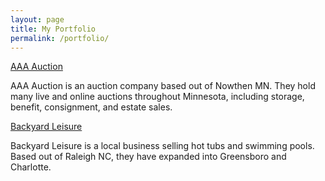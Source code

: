 ```yaml
---
layout: page
title: My Portfolio
permalink: /portfolio/
---
```


[AAA Auction](http://www.auctionmn.com)

AAA Auction is an auction company based out of Nowthen MN. They hold many live and online auctions throughout Minnesota, including storage, benefit, consignment, and estate sales.

[Backyard Leisure](http://spapoolbilliards.com)

Backyard Leisure is a local business selling hot tubs and swimming pools. Based out of Raleigh NC, they have expanded into Greensboro and Charlotte.
